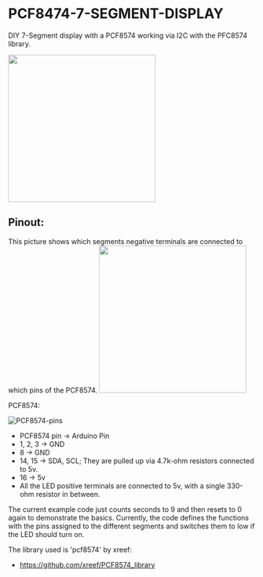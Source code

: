 # PCF8474-7-SEGMENT-DISPLAY

DIY 7-Segment display with a PCF8574 working via I2C with the PFC8574 library.

<img src="https://user-images.githubusercontent.com/114338337/224480518-e5520e62-bd6b-456c-b602-249eb714b3e2.jpg" width="300">

 ## Pinout:
 

This picture shows which segments negative terminals are connected to which pins of the PCF8574.
<img src="https://github.com/Sigeband/PCF8474-7-SEGMENT-DISPLAY/assets/114338337/df9d7c05-8d5f-45a6-85fb-0418817ccd6d" width="300">


PCF8574:

![PCF8574-pins](https://github.com/Sigeband/PCF8474-7-SEGMENT-DISPLAY/assets/114338337/4ba14030-080b-4963-b8c1-dac80deac128)

- PCF8574 pin -> Arduino Pin
- 1, 2, 3 -> GND
- 8 -> GND
- 14, 15 -> SDA, SCL; They are pulled up via 4.7k-ohm resistors connected to 5v.
- 16 -> 5v
- All the LED positive terminals are connected to 5v, with a single 330-ohm resistor in between.



The current example code just counts seconds to 9 and then resets to 0 again to demonstrate the basics.
Currently, the code defines the functions with the pins assigned to the different segments and switches them to low if the LED should turn on.

The library used is 'pcf8574' by xreef:
- https://github.com/xreef/PCF8574_library
